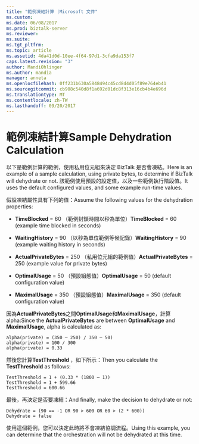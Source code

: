 ```yaml
---
title: "範例凍結計算 |Microsoft 文件"
ms.custom: 
ms.date: 06/08/2017
ms.prod: biztalk-server
ms.reviewer: 
ms.suite: 
ms.tgt_pltfrm: 
ms.topic: article
ms.assetid: 4da41d0d-10ee-4f64-97d1-3cfa9da153f7
caps.latest.revision: "3"
author: MandiOhlinger
ms.author: mandia
manager: anneta
ms.openlocfilehash: 0ff231b630a5848494c45cd8d4d05f89e764eb41
ms.sourcegitcommit: cb908c540d8f1a692d01dc8f313e16cb4b4e696d
ms.translationtype: MT
ms.contentlocale: zh-TW
ms.lasthandoff: 09/20/2017
---
```

# <a name="sample-dehydration-calculation"></a><span data-ttu-id="f52c0-102">範例凍結計算</span><span class="sxs-lookup"><span data-stu-id="f52c0-102">Sample Dehydration Calculation</span></span>
<span data-ttu-id="f52c0-103">以下是範例計算的範例，使用私用位元組來決定 BizTalk 是否會凍結。</span><span class="sxs-lookup"><span data-stu-id="f52c0-103">Here is an example of a sample calculation, using private bytes, to determine if BizTalk will dehydrate or not.</span></span> <span data-ttu-id="f52c0-104">該範例使用預設的設定值，以及一些範例執行階段值。</span><span class="sxs-lookup"><span data-stu-id="f52c0-104">It uses the default configured values, and some example run-time values.</span></span>  
  
 <span data-ttu-id="f52c0-105">假設凍結屬性具有下列的值：</span><span class="sxs-lookup"><span data-stu-id="f52c0-105">Assume the following values for the dehydration properties:</span></span>  
  
-   <span data-ttu-id="f52c0-106">**TimeBlocked** = 60 （範例封鎖時間以秒為單位）</span><span class="sxs-lookup"><span data-stu-id="f52c0-106">**TimeBlocked** = 60 (example time blocked in seconds)</span></span>  
  
-   <span data-ttu-id="f52c0-107">**WaitingHistory** = 90 （以秒為單位範例等候記錄）</span><span class="sxs-lookup"><span data-stu-id="f52c0-107">**WaitingHistory** = 90 (example waiting history in seconds)</span></span>  
  
-   <span data-ttu-id="f52c0-108">**ActualPrivateBytes** = 250 （私用位元組的範例值）</span><span class="sxs-lookup"><span data-stu-id="f52c0-108">**ActualPrivateBytes** = 250 (example value for private bytes)</span></span>  
  
-   <span data-ttu-id="f52c0-109">**OptimalUsage** = 50 （預設組態值）</span><span class="sxs-lookup"><span data-stu-id="f52c0-109">**OptimalUsage** = 50 (default configuration value)</span></span>  
  
-   <span data-ttu-id="f52c0-110">**MaximalUsage** = 350 （預設組態值）</span><span class="sxs-lookup"><span data-stu-id="f52c0-110">**MaximalUsage** = 350 (default configuration value)</span></span>  
  
 <span data-ttu-id="f52c0-111">因為**ActualPrivateBytes**之間**OptimalUsage**和**MaximalUsage**，計算 alpha:</span><span class="sxs-lookup"><span data-stu-id="f52c0-111">Since the **ActualPrivateBytes** are between **OptimalUsage** and **MaximalUsage**, alpha is calculated as:</span></span>  
  
```  
alpha(private) = (350 – 250) / 350 – 50)  
alpha(private) = 100 / 300  
alpha(private) = 0.33  
```  
  
 <span data-ttu-id="f52c0-112">然後您計算**TestThreshold** ，如下所示：</span><span class="sxs-lookup"><span data-stu-id="f52c0-112">Then you calculate the **TestThreshold** as follows:</span></span>  
  
```  
TestThreshold = 1 + (0.33 * (1800 – 1))  
TestThreshold = 1 + 599.66  
TestThreshold = 600.66  
```  
  
 <span data-ttu-id="f52c0-113">最後，再決定是否要凍結：</span><span class="sxs-lookup"><span data-stu-id="f52c0-113">And finally, make the decision to dehydrate or not:</span></span>  
  
```  
Dehydrate = (90 == -1 OR 90 > 600 OR 60 > (2 * 600))  
Dehydrate = false  
```  
  
 <span data-ttu-id="f52c0-114">使用這個範例，您可以決定此時將不會凍結協調流程。</span><span class="sxs-lookup"><span data-stu-id="f52c0-114">Using this example, you can determine that the orchestration will not be dehydrated at this time.</span></span>